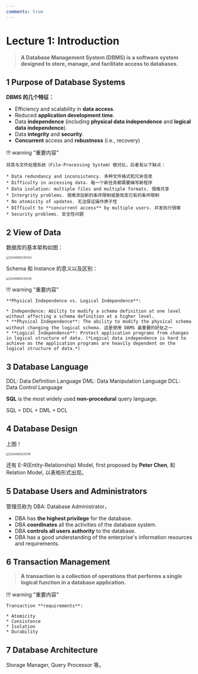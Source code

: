 ```yaml
---
comments: true
---
```


# Lecture 1: Introduction

> **A Database Management System (DBMS) is a software system designed to store, manage, and facilitate access to databases.** 

## 1 Purpose of Database Systems

**DBMS 的几个特征：**

* Efficiency and scalability in **data access**.
* Reduced **application development time**.
* Data **independence** (including **physical data independence** and **logical data independence**).
* Data **integrity** and **security**.
* **Concurrent** access and **robustness** (i.e., recovery)

!!! warning "重要内容"

    将其与文件处理系统（File-Processing System）做对比，后者有以下缺点：
    
    * Data redundancy and inconsistency. 多种文件格式和冗余信息
    * Difficulty in accessing data. 每一个新任务都需要编写新程序
    * Data isolation: multiple files and multiple formats. 很难共享
    * Intergrity problems. 很难添加新的条件限制或是改变已有的条件限制
    * No atomicity of updates. 无法保证操作原子性
    * DIfficult to **concurrent access** by multiple users. 并发执行很难
    * Security problems. 安全性问题

## 2 View of Data

数据库的基本架构如图：

<img src="https://cdn.jsdelivr.net/gh/Frankoxer/image-host/pic/20240605230432.png" alt="20240605230432" style="zoom:50%;" />

Schema 和 Instance 的意义以及区别：

<img src="https://cdn.jsdelivr.net/gh/Frankoxer/image-host/pic/20240605230538.png" alt="20240605230538" style="zoom:50%;" />

!!! warning "重要内容"

    **Physical Independence vs. Logical Independence**:
    
    * Independence: Ability to modify a schema definition at one level without affecting a schema definition at a higher level. 
    * **Physical Independence**: The ability to modify the physical schema without changing the logical schema. 这是使用 DBMS 最重要的好处之一
    * **Logical Independence**: Protect application programs from changes in logical structure of data. (*Logical data independence is hard to achieve as the application programs are heavily dependent on the logical structure of data.*)

## 3 Database Language

DDL: Data Definition Language
DML: Data Manipulation Language
DCL: Data Control Language

**SQL** is the most widely used **non-procedural** query language.

SQL = DDL + DML + DCL

## 4 Database Design

上图！

<img src="https://cdn.jsdelivr.net/gh/Frankoxer/image-host/pic/20240605231319.png" alt="20240605231319" style="zoom:50%;" />

还有 E-R(Entity-Relationship) Model, first proposed by **Peter Chen**, 和 Relation Model, 以表格形式出现。

## 5 Database Users and Administrators

管理员称为 DBA: Database Administrator，

* DBA has **the highest privilege** for the database.
* DBA **coordinates** all the activities of the database system.
* DBA **controls all users authority** to the database.
* DBA has a good understanding of the enterprise's information resources and requirements.

## 6 Transaction Management

> **A transaction is a collection of operations that performs a single logical function in a database application.**

!!! warning "重要内容"

    Transaction **requirements**:
    
    * Atomicity
    * Consistence
    * Isolation
    * Durability

## 7 Database Architecture

Storage Manager, Query Processor 等。